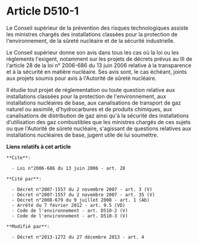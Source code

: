# Article D510-1

Le Conseil supérieur de la prévention des risques technologiques assiste les ministres chargés des installations classées
pour la protection de l'environnement, de la sûreté nucléaire et de la sécurité industrielle. 

Le Conseil supérieur donne son avis dans tous les cas où la loi ou les règlements l'exigent, notamment sur les projets de
décrets prévus au III de l'article 28 de la loi n° 2006-686 du 13 juin 2006 relative à la transparence et à la sécurité en
matière nucléaire. Ses avis sont, le cas échéant, joints aux projets soumis pour avis à l'Autorité de sûreté nucléaire. 

Il étudie tout projet de réglementation ou toute question relative aux installations classées pour la protection de
l'environnement, aux installations nucléaires de base, aux            canalisations de transport de gaz naturel ou assimilé,
d'hydrocarbures et de produits chimiques, aux canalisations de distribution de gaz ainsi qu'à la sécurité des installations
d'utilisation des gaz combustibles que les ministres chargés de ces sujets ou que l'Autorité de sûreté nucléaire, s'agissant
de questions relatives aux installations nucléaires de base, jugent utile de lui soumettre.

**Liens relatifs à cet article**

	**Cite**:

	  - Loi n°2006-686 du 13 juin 2006 - art. 28

	**Cité par**:

	  - Décret n°2007-1557 du 2 novembre 2007 - art. 3 (V)
	  - Décret n°2007-1557 du 2 novembre 2007 - art. 35 (V)
	  - Décret n°2008-679 du 9 juillet 2008 - art. 1 (Ab)
	  - Arrêté du 7 février 2012 - art. 9.5 (VD)
	  - Code de l'environnement - art. D510-2 (V)
	  - Code de l'environnement - art. D510-3 (V)

	**Modifié par**:

	  - Décret n°2013-1272 du 27 décembre 2013 - art. 4
